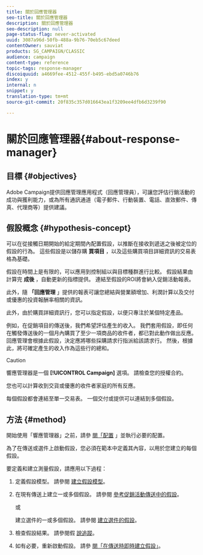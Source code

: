 ```yaml
---
title: 關於回應管理器
seo-title: 關於回應管理器
description: 關於回應管理器
seo-description: null
page-status-flag: never-activated
uuid: 3087a96d-50fb-488a-9b76-70eb5c67deed
contentOwner: sauviat
products: SG_CAMPAIGN/CLASSIC
audience: campaign
content-type: reference
topic-tags: response-manager
discoiquuid: a4669fee-4512-455f-b495-ebd5a0746b76
index: y
internal: n
snippet: y
translation-type: tm+mt
source-git-commit: 20f835c357d016643ea1f3209ee4dfb6d3239f90

---
```



# 關於回應管理器{#about-response-manager}

## 目標 {#objectives}

Adobe Campaign提供回應管理應用程式（回應管理員），可讓您評估行銷活動的成功與獲利能力，或為所有通訊通道（電子郵件、行動裝置、電話、直效郵件、傳真、代理商等）提供建議。

## 假設概念 {#hypothesis-concept}

可以在從接觸日期開始的給定期間內配置假設，以推斷在接收到遞送之後被定位的假設的行為。 這些假設是以儲存購 **買項目** ，以及這些購買項目詳細資訊的交易表格為基礎。

假設在時間上是有限的，可以應用到控制組以與目標種群進行比較。 假設結果由計算完 **成後** ，自動更新的指標提供。 連結至假設的ROI將會納入促銷活動報表。

此外，隨 **「回應管理** 」提供的報表可讓您總結與營業額增加、利潤計算以及交付或優惠的投資報酬率相關的資訊。

此外，由於購買詳細資訊行，您可以指定假設，以便只專注於某個特定產品。

例如，在促銷項目的傳送後，我們希望評估產生的收入。 我們套用假設，即任何在觸發傳送後的一個月內購買了至少一項商品的收件者，都已對此動作做出反應。 回應管理會根據此假設，決定應將哪些採購請求行指派給該請求行。 然後，根據此，將可確定產生的收入作為這些行的總和。

>[!CAUTION]
>
>響應管理器是一個 **[!UICONTROL Campaign]** 選項。 請檢查您的授權合約。

您也可以計算收到交貨或優惠的收件者家庭的所有反應。

每個假設都會連結至單一交易表。 一個交付或提供可以連結到多個假設。

## 方法 {#method}

開始使用「響應管理器」之前，請參 [閱「配置](../../campaign/using/configuration.md) 」並執行必要的配置。

為了在傳送或選件上啟動假設，您必須在範本中定義其內容，以用於您建立的每個假設。

要定義和建立測量假設，請應用以下過程：

1. 定義假設模型。 請參閱 [建立假設模型](../../campaign/using/hypothesis-templates.md#creating-a-hypothesis-model)。
1. 在現有傳送上建立一或多個假設。 請參閱 [參考促銷活動傳送中的假設](../../campaign/using/creating-hypotheses.md#referencing-a-hypothesis-in-a-campaign-delivery)。

   或

   建立選件的一或多個假設。 請參閱 [建立選件的假設](../../campaign/using/creating-hypotheses.md#creating-a-hypothesis-on-an-offer)。

1. 檢查假設結果。 請參閱假 [說追蹤](../../campaign/using/hypothesis-tracking.md)。
1. 如有必要，重新啟動假設。 請參 [閱「在傳送時即時建立假設」](../../campaign/using/creating-hypotheses.md#creating-a-hypothesis-on-the-fly-on-a-delivery)。

